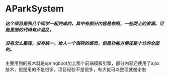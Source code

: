 # AParkSystem

##### 这个项目是和几个同学一起完成的，其中有部分内容是参照，一些网上的资源。可能里面的代码有点混乱，
##### 没有怎么整理，没有统一，给人一个很碎的感觉，但是功能方便还是十分的全面的。
  
主要用到的技术就是springboot加上那个前端模板引擎，部分内容还使用了ajax技术，但是用的不是很多，项目经验不是很多，有大佬可以整理就谢谢啦
